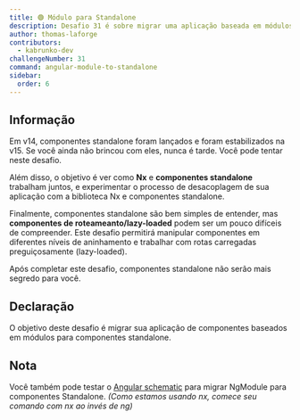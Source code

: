 ```yaml
---
title: 🟢 Módulo para Standalone
description: Desafio 31 é sobre migrar uma aplicação baseada em módulos para uma aplicação baseada em componentes standalone.
author: thomas-laforge
contributors:
  - kabrunko-dev
challengeNumber: 31
command: angular-module-to-standalone
sidebar:
  order: 6
---
```


## Informação

Em v14, componentes standalone foram lançados e foram estabilizados na v15. Se você ainda não brincou com eles, nunca é tarde. Você pode tentar neste desafio.

Além disso, o objetivo é ver como **Nx** e **componentes standalone** trabalham juntos, e experimentar o processo de desacoplagem de sua aplicação com a biblioteca Nx e componentes standalone.

Finalmente, componentes standalone são bem simples de entender, mas **componentes de roteameanto/lazy-loaded** podem ser um pouco difíceis de compreender. Este desafio permitirá manipular componentes em diferentes níveis de aninhamento e trabalhar com rotas carregadas preguiçosamente (lazy-loaded).

Após completar este desafio, componentes standalone não serão mais segredo para você.

## Declaração

O objetivo deste desafio é migrar sua aplicação de componentes baseados em módulos para componentes standalone.

## Nota

Você também pode testar o [Angular schematic](https://angular.dev/reference/migrations/standalone) para migrar NgModule para componentes Standalone. _(Como estamos usando nx, comece seu comando com nx ao invés de ng)_

